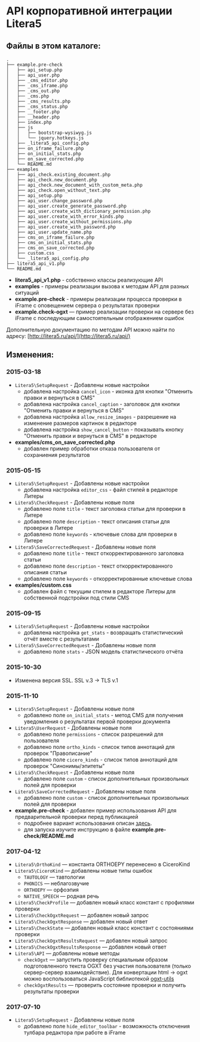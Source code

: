 API корпоративной интеграции Litera5
====================================

Файлы в этом каталоге:
----------------------
    .
    ├── example.pre-check
    │   ├── api_setup.php
    │   ├── api_user.php
    │   ├── _cms_editor.php
    │   ├── _cms_iframe.php
    │   ├── _cms_out.php
    │   ├── _cms.php
    │   ├── _cms_results.php
    │   ├── _cms_status.php
    │   ├── __footer.php
    │   ├── __header.php
    │   ├── index.php
    │   ├── js
    │   │   ├── bootstrap-wysiwyg.js
    │   │   └── jquery.hotkeys.js
    │   ├── _litera5_api_config.php
    │   ├── on_iframe_failure.php
    │   ├── on_initial_stats.php
    │   ├── on_save_corrected.php
    │   └── README.md
    ├── examples
    │   ├── api_check.existing_document.php
    │   ├── api_check.new_document.php
    │   ├── api_check.new_document_with_custom_meta.php
    │   ├── api_check.open_without_text.php
    │   ├── api_setup.php
    │   ├── api_user.change_password.php
    │   ├── api_user.create_generate_password.php
    │   ├── api_user.create_with_dictionary_permission.php
    │   ├── api_user.create_with_error_kinds.php
    │   ├── api_user.create_without_permissions.php
    │   ├── api_user.create_with_password.php
    │   ├── api_user.update_name.php
    │   ├── cms_on_iframe_failure.php
    │   ├── cms_on_initial_stats.php
    │   ├── cms_on_save_corrected.php
    │   ├── custom.css
    │   └── _litera5_api_config.php
    ├── litera5_api_v1.php
    └── README.md

* **litera5_api_v1.php** - собственно классы реализующие API
* **examples** - примеры реализации вызова к методам API для разных ситуаций
* **example.pre-check** - примеры реализации процесса проверки в iFrame с оповещением сервера о результатах проверки
* **example.check-ogxt** — пример реализации проверки на сервере без iFrame с последующим самостоятельным отображением ошибок

Дополнительную документацию по методам API можно найти по адресу: [http://litera5.ru/api/](http://litera5.ru/api/)

Изменения:
----------

### 2015-03-18
* `Litera5\SetupRequest` - Добавлены новые настройки
    * добавлена настройка `cancel_icon` - иконка для кнопки "Отменить правки и вернуться в CMS"
    * добавлена настройка `cancel_caption` - заголовок для кнопки "Отменить правки и вернуться в CMS"
    * добавлена настройка `allow_resize_images` - разрешение на изменение размеров картинок в редакторе
    * добавлена настройка `show_cancel_button` - показывать кнопку "Отменить правки и вернуться в CMS" в редакторе
* **examples/cms_on_save_corrected.php**
    * добавлен пример обработки отказа пользователя от сохраниения результатов

### 2015-05-15
* `Litera5\SetupRequest` - Добавлены новые настройки
    * добавлена настройка `editor_css` - файл стилей в редакторе Литеры
* `Litera5\CheckRequest` - Добавлены новые поля
    * добавлено поле `title` - текст заголовка статьи для проверки в Литере
    * добавлено поле `description` - текст описания статьи для проверки в Литере
    * добавлено поле `keywords` - ключевые слова для проверки в Литере
* `Litera5\SaveCorrectedRequest` - Добавлены новые поля
    * добавлено поле `title` - текст откорректированного заголовка статьи
    * добавлено поле `description` - текст откорректированного описания статьи
    * добавлено поле `keywords` - откорректированные ключевые слова
* **examples/custom.css**
    * добавлен файл с текущим стилем в редакторе Литеры для собственной подстройки под стили CMS

### 2015-09-15
* `Litera5\SetupRequest` - Добавлены новые настройки
    * добавлена настройка `get_stats` - возвращать статистический отчёт вместе с результатами
* `Litera5\SaveCorrectedRequest` - Добавлены новые поля
    * добавлено поле `stats` - JSON модель статистического отчёта

### 2015-10-30
* Изменена версия SSL. SSL v.3 -> TLS v.1 
    
### 2015-11-10
* `Litera5\SetupRequest` - Добавлены новые поля
    * добавлено поле `on_initial_stats` - метод CMS для получения уведомления о результатах первой проверки документа
* `Litera5\UserRequest` - Добавлены новые поля
    * добавлено поле `permissions` - список разрешений для пользователя
    * добавлено поле `ortho_kinds` - список типов аннотаций для проверок "Правописание"
    * добавлено поле `cicero_kinds` - список типов аннотаций для проверок "Синонимы/эпитеты"
* `Litera5\CheckRequest` - Добавлены новые поля
    * добавлено поле `custom` - список дополнительных произвольных полей для проверки
* `Litera5\SaveCorrectedRequest` - Добавлены новые поля
    * добавлено поле `custom` - список дополнительных произвольных полей для проверки
* **example.pre-check** - добавлен пример использования API для предварительной проверки перед публикацией
    * подробнее вариант использования описан [здесь](http://lib.litera5.ru/OGL/92176589.html).
    * для запуска изучите инструкцию в файле **example.pre-check/README.md**
        
### 2017-04-12
* `Litera5\OrthoKind` — константа ORTHOEPY перенесено в CiceroKind
* `Litera5\CiceroKind` — добавлены новые типы ошибок
    * `TAUTOLOGY` — тавтологии
    * `PHONICS` — неблагозвучие
    * `ORTHOEPY` — орфоэпия
    * `NATIVE_SPEECH` — родная речь
* `Litera5\CheckProfile` — добавлен новый класс констант с профилями проверки
* `Litera5\CheckOgxtRequest` — добавлен новый запрос
* `Litera5\CheckOgxtResponse` — добавлен новый ответ
* `Litera5\CheckState` — добавлен новый класс констант с состояниями проверки
* `Litera5\CheckOgxtResultsRequest` — добавлен новый запрос
* `Litera5\CheckOgxtResultsResponse` — добавлен новый ответ
* `Litera5\API` — добавлены новые методы
    * `checkOgxt` — запустить проверку специальным образом подготовленного текста OGXT без участия пользователя (только сервер-сервер взаимодействие). Для конвертации html -> ogxt можно воспользоваться JavaScript библиотекой [ogxt-utils](https://github.com/orfogrammatika/ogxt-utils)
    * `checkOgxtResults` — проверить состояние проверки и получить результаты проверки
  
   
### 2017-07-10
* `Litera5\SetupRequest` - Добавлены новые поля
    * добавлено поле `hide_editor_toolbar` - возможность отключения тулбара редактора при работе в iFrame
